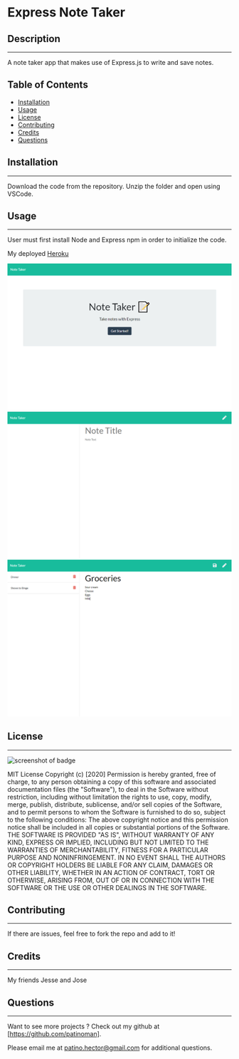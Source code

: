 # Express Note Taker

## Description

---

A note taker app that makes use of Express.js to write and save notes.

## Table of Contents

- [Installation](#installation)
- [Usage](#usage)
- [License](#license)
- [Contributing](#contributing)
- [Credits](#credits)
- [Questions](#questions)

## Installation

---

Download the code from the repository. Unzip the folder and open using VSCode.

## Usage

---

User must first install Node and Express npm in order to initialize the code.

My deployed [Heroku](https://floating-castle-18084.herokuapp.com/ "Heroku")

![app front page screenshot](/note-taker-screenshot1.png?raw=true)
![app second page screenshot](/note-taker-screenshot2.png?raw=true)
![app use screenshot](/note-taker-screenshot3.png?raw=true)

## License

---

![screenshot of badge](https://img.shields.io/badge/license-MIT-blue.svg)

MIT License
Copyright (c) [2020]
Permission is hereby granted, free of charge, to any person obtaining a copy
of this software and associated documentation files (the "Software"), to deal
in the Software without restriction, including without limitation the rights
to use, copy, modify, merge, publish, distribute, sublicense, and/or sell
copies of the Software, and to permit persons to whom the Software is
furnished to do so, subject to the following conditions:
The above copyright notice and this permission notice shall be included in all
copies or substantial portions of the Software.
THE SOFTWARE IS PROVIDED "AS IS", WITHOUT WARRANTY OF ANY KIND, EXPRESS OR
IMPLIED, INCLUDING BUT NOT LIMITED TO THE WARRANTIES OF MERCHANTABILITY,
FITNESS FOR A PARTICULAR PURPOSE AND NONINFRINGEMENT. IN NO EVENT SHALL THE
AUTHORS OR COPYRIGHT HOLDERS BE LIABLE FOR ANY CLAIM, DAMAGES OR OTHER
LIABILITY, WHETHER IN AN ACTION OF CONTRACT, TORT OR OTHERWISE, ARISING FROM,
OUT OF OR IN CONNECTION WITH THE SOFTWARE OR THE USE OR OTHER DEALINGS IN THE
SOFTWARE.

## Contributing

---

If there are issues, feel free to fork the repo and add to it!

## Credits

---

My friends Jesse and Jose

## Questions

---

Want to see more projects ? Check out my github at [https://github.com/patinoman].

Please email me at patino.hector@gmail.com for additional questions.
